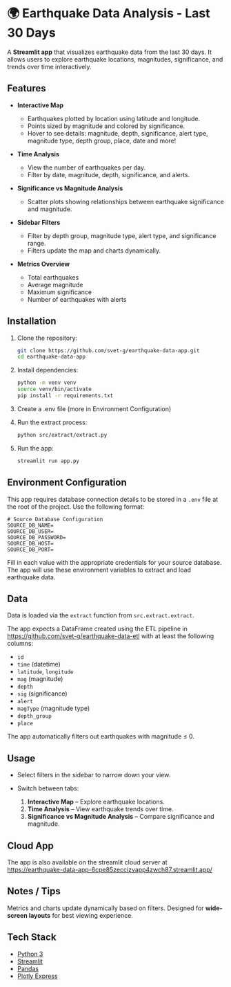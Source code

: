 # 🌍 Earthquake Data Analysis - Last 30 Days

A **Streamlit app** that visualizes earthquake data from the last 30 days. It allows users to explore earthquake locations, magnitudes, significance, and trends over time interactively.

## Features

* **Interactive Map**

  * Earthquakes plotted by location using latitude and longitude.
  * Points sized by magnitude and colored by significance.
  * Hover to see details: magnitude, depth, significance, alert type, magnitude type, depth group, place, date and more!

* **Time Analysis**

  * View the number of earthquakes per day.
  * Filter by date, magnitude, depth, significance, and alerts.

* **Significance vs Magnitude Analysis**

  * Scatter plots showing relationships between earthquake significance and magnitude.

* **Sidebar Filters**

  * Filter by depth group, magnitude type, alert type, and significance range.
  * Filters update the map and charts dynamically.

* **Metrics Overview**

  * Total earthquakes
  * Average magnitude
  * Maximum significance
  * Number of earthquakes with alerts

## Installation

1. Clone the repository:

   ```bash
   git clone https://github.com/svet-g/earthquake-data-app.git
   cd earthquake-data-app
   ```

2. Install dependencies:

   ```bash
   python -m venv venv
   source venv/bin/activate
   pip install -r requirements.txt
   ```

3. Create a .env file (more in Environment Configuration)

4. Run the extract process:

   ```bash
   python src/extract/extract.py
   ```

5. Run the app:

   ```bash
   streamlit run app.py
   ```

## Environment Configuration

This app requires database connection details to be stored in a `.env` file at the root of the project. Use the following format:

```env
# Source Database Configuration
SOURCE_DB_NAME=
SOURCE_DB_USER=
SOURCE_DB_PASSWORD=
SOURCE_DB_HOST=
SOURCE_DB_PORT=
```

Fill in each value with the appropriate credentials for your source database.
The app will use these environment variables to extract and load earthquake data.

## Data

Data is loaded via the `extract` function from `src.extract.extract`.

The app expects a DataFrame created using the ETL pipeline in https://github.com/svet-g/earthquake-data-etl with at least the following columns:

  * `id`
  * `time` (datetime)
  * `latitude`, `longitude`
  * `mag` (magnitude)
  * `depth`
  * `sig` (significance)
  * `alert`
  * `magType` (magnitude type)
  * `depth_group`
  * `place`

The app automatically filters out earthquakes with magnitude ≤ 0.

## Usage

* Select filters in the sidebar to narrow down your view.
* Switch between tabs:

  1. **Interactive Map** – Explore earthquake locations.
  2. **Time Analysis** – View earthquake trends over time.
  3. **Significance vs Magnitude Analysis** – Compare significance and magnitude.

## Cloud App

The app is also available on the streamlit cloud server at https://earthquake-data-app-6cpe85zeccizvapp4zwch87.streamlit.app/

## Notes / Tips

Metrics and charts update dynamically based on filters.
Designed for **wide-screen layouts** for best viewing experience.

## Tech Stack

* [Python 3](https://www.python.org/)
* [Streamlit](https://streamlit.io/)
* [Pandas](https://pandas.pydata.org/)
* [Plotly Express](https://plotly.com/python/plotly-express/)
